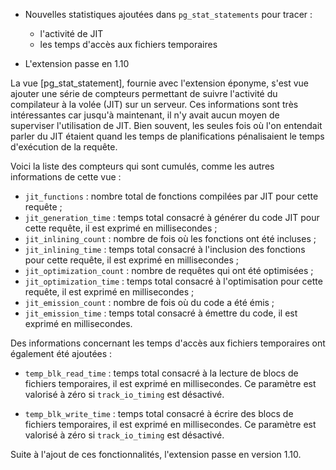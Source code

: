 <!--
Les commits sur ce sujet sont :

* https://www.postgresql.org/message-id/E1ncnD6-000t0C-Vy@gemulon.postgresql.org
* https://www.postgresql.org/message-id/E1ncfzV-000pzr-DF@gemulon.postgresql.org

-->

<div class="slide-content">

* Nouvelles statistiques ajoutées dans `pg_stat_statements` pour tracer :

  + l'activité de JIT
  + les temps d'accès aux fichiers temporaires
* L'extension passe en 1.10

</div>

<div class="notes">

La vue [pg_stat_statement], fournie avec l'extension éponyme, s'est vue
ajouter une série de compteurs permettant de suivre l'activité du compilateur à la volée (JIT) sur un
serveur. Ces informations sont très intéressantes car jusqu'à maintenant, il n'y
avait aucun moyen de superviser l'utilisation de JIT. Bien souvent, les seules
fois où l'on entendait parler du JIT étaient quand les temps de planifications 
pénalisaient le temps d'exécution de la requête.

Voici la liste des compteurs qui sont cumulés, comme les autres informations de
cette vue :

* `jit_functions` : nombre total de fonctions compilées par JIT pour cette
  requête ;
* `jit_generation_time` : temps total consacré à générer du code JIT pour cette
  requête, il est exprimé en millisecondes ;
* `jit_inlining_count` : nombre de fois où les fonctions ont été incluses ;
* `jit_inlining_time` : temps total consacré à l'inclusion des fonctions
  pour cette requête, il est exprimé en millisecondes ;
* `jit_optimization_count` : nombre de requêtes qui ont été optimisées ;
* `jit_optimization_time` : temps total consacré à l'optimisation pour cette
  requête, il est exprimé en millisecondes ;
* `jit_emission_count` : nombre de fois où du code a été émis ;
* `jit_emission_time` : temps total consacré à émettre du code, il est exprimé
  en millisecondes.



Des informations concernant les temps d'accès aux fichiers temporaires ont
également été ajoutées :

* `temp_blk_read_time` : temps total consacré à la lecture de blocs de fichiers
  temporaires, il est exprimé en millisecondes. Ce paramètre est valorisé à zéro
  si `track_io_timing` est désactivé.

* `temp_blk_write_time` : temps total consacré à écrire des blocs de fichiers
  temporaires, il est exprimé en millisecondes. Ce paramètre est valorisé à zéro
  si `track_io_timing` est désactivé.


Suite à l'ajout de ces fonctionnalités, l'extension passe en version 1.10.

[pg_stat_statements]: https://www.postgresql.org/docs/15/pgstatstatements.html

</div>
